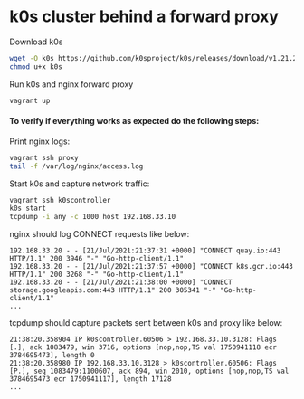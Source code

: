 # k0s cluster behind a forward proxy

Download k0s
```bash
wget -O k0s https://github.com/k0sproject/k0s/releases/download/v1.21.2+k0s.1/k0s-v1.21.2+k0s.1-amd64
chmod u+x k0s
```

Run k0s and nginx forward proxy
```bash
vagrant up
```

#### To verify if everything works as expected do the following steps:

Print nginx logs:
```bash
vagrant ssh proxy
tail -f /var/log/nginx/access.log
```

Start k0s and capture network traffic:
```bash
vagrant ssh k0scontroller
k0s start
tcpdump -i any -c 1000 host 192.168.33.10
```

nginx should log CONNECT requests like below:
```
192.168.33.20 - - [21/Jul/2021:21:37:31 +0000] "CONNECT quay.io:443 HTTP/1.1" 200 3946 "-" "Go-http-client/1.1"
192.168.33.20 - - [21/Jul/2021:21:37:57 +0000] "CONNECT k8s.gcr.io:443 HTTP/1.1" 200 3268 "-" "Go-http-client/1.1"
192.168.33.20 - - [21/Jul/2021:21:38:00 +0000] "CONNECT storage.googleapis.com:443 HTTP/1.1" 200 305341 "-" "Go-http-client/1.1"
...
```

tcpdump should capture packets sent between k0s and proxy like below:
```
21:38:20.358904 IP k0scontroller.60506 > 192.168.33.10.3128: Flags [.], ack 1083479, win 3716, options [nop,nop,TS val 1750941118 ecr 3784695473], length 0
21:38:20.358980 IP 192.168.33.10.3128 > k0scontroller.60506: Flags [P.], seq 1083479:1100607, ack 894, win 2010, options [nop,nop,TS val 3784695473 ecr 1750941117], length 17128
...
```
